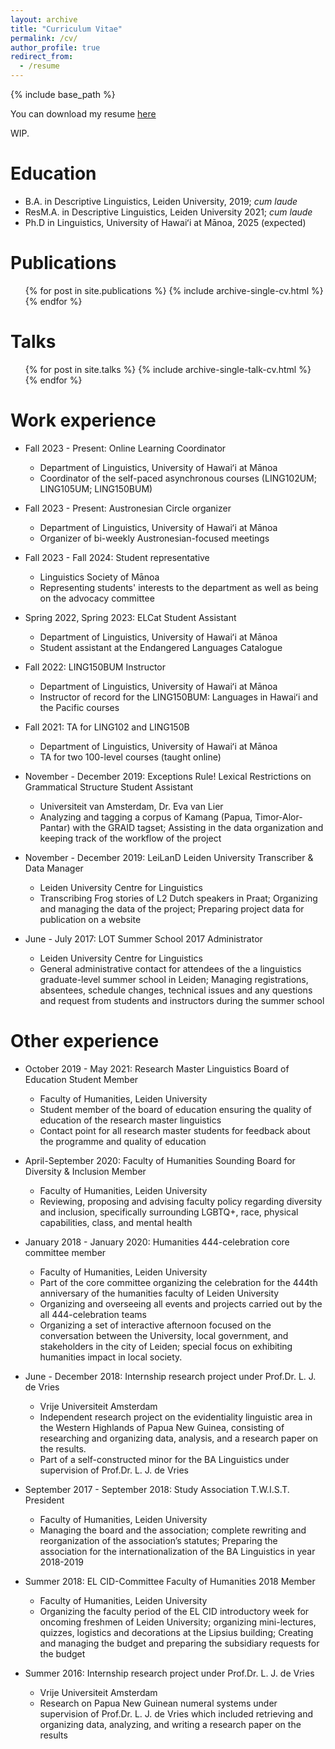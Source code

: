 ```yaml
---
layout: archive
title: "Curriculum Vitae"
permalink: /cv/
author_profile: true
redirect_from:
  - /resume
---
```


{% include base_path %}

You can download my resume <a href="/images/Resume_CV_cjmayer.pdf" download="filename">here</a>

WIP.

Education
======
* B.A. in Descriptive Linguistics, Leiden University, 2019; *cum laude*
* ResM.A. in Descriptive Linguistics, Leiden University 2021; *cum laude*
* Ph.D in Linguistics, University of Hawaiʻi at Mānoa, 2025 (expected)


Publications
======
  <ul>{% for post in site.publications %}
    {% include archive-single-cv.html %}
  {% endfor %}</ul>

Talks
======
  <ul>{% for post in site.talks %}
    {% include archive-single-talk-cv.html %}
  {% endfor %}</ul>

Work experience
======

* Fall 2023 - Present: Online Learning Coordinator
  * Department of Linguistics, University of Hawaiʻi at Mānoa
  * Coordinator of the self-paced asynchronous courses (LING102UM; LING105UM; LING150BUM)

* Fall 2023 - Present: Austronesian Circle organizer
  * Department of Linguistics, University of Hawaiʻi at Mānoa
  * Organizer of bi-weekly Austronesian-focused meetings

* Fall 2023 - Fall 2024: Student representative
  * Linguistics Society of Mānoa
  * Representing students' interests to the department as well as being on the advocacy committee

* Spring 2022, Spring 2023: ELCat Student Assistant
  * Department of Linguistics, University of Hawaiʻi at Mānoa
  * Student assistant at the Endangered Languages Catalogue

* Fall 2022: LING150BUM Instructor
  * Department of Linguistics, University of Hawaiʻi at Mānoa
  * Instructor of record for the LING150BUM: Languages in Hawaiʻi and the Pacific courses

* Fall 2021: TA for LING102 and LING150B
  * Department of Linguistics, University of Hawaiʻi at Mānoa
  * TA for two 100-level courses (taught online)

* November - December 2019: Exceptions Rule! Lexical Restrictions on Grammatical Structure Student Assistant
  * Universiteit van Amsterdam, Dr. Eva van Lier
  * Analyzing and tagging a corpus of Kamang (Papua, Timor-Alor-Pantar) with the GRAID tagset; Assisting in the data organization and keeping track of the workflow of the project

* November - December 2019: LeiLanD Leiden University Transcriber & Data Manager
  * Leiden University Centre for Linguistics
  * Transcribing Frog stories of L2 Dutch speakers in Praat; Organizing and managing the data of the project; Preparing project data for publication on a website

* June - July 2017: LOT Summer School 2017 Administrator
  * Leiden University Centre for Linguistics
  * General administrative contact for attendees of the a linguistics graduate-level summer school in Leiden; Managing registrations, absentees, schedule changes, technical issues and any questions and request from students and instructors during the summer school



Other experience
======

* October 2019 - May 2021: Research Master Linguistics Board of Education Student Member
  * Faculty of Humanities, Leiden University
  * Student member of the board of education ensuring the quality of education of the research master linguistics
  * Contact point for all research master students for feedback about the programme and quality of education

* April-September 2020: Faculty of Humanities Sounding Board for Diversity & Inclusion Member
  * Faculty of Humanities, Leiden University
  * Reviewing, proposing and advising faculty policy regarding diversity and inclusion, specifically surrounding
LGBTQ+, race, physical capabilities, class, and mental health

* January 2018 - January 2020: Humanities 444-celebration core committee member
  * Faculty of Humanities, Leiden University
  * Part of the core committee organizing the celebration for the 444th anniversary of the humanities faculty of Leiden
University
  * Organizing and overseeing all events and projects carried out by the all 444-celebration teams
  * Organizing a set of interactive afternoon focused on the conversation between the University, local government,
and stakeholders in the city of Leiden; special focus on exhibiting humanities impact in local society.

* June - December 2018: Internship research project under Prof.Dr. L. J. de Vries
  * Vrije Universiteit Amsterdam
  *  Independent research project on the evidentiality linguistic area in the Western Highlands of Papua New Guinea,
consisting of researching and organizing data, analysis, and a research paper on the results.
  * Part of a self-constructed minor for the BA Linguistics under supervision of Prof.Dr. L. J. de Vries

* September 2017 - September 2018: Study Association T.W.I.S.T. President
  * Faculty of Humanities, Leiden University
  * Managing the board and the association; complete rewriting and reorganization of the association’s statutes; Preparing the association for the internationalization of the BA Linguistics in year 2018-2019

* Summer 2018: EL CID-Committee Faculty of Humanities 2018 Member
  * Faculty of Humanities, Leiden University
  * Organizing the faculty period of the EL CID introductory week for oncoming freshmen of Leiden University;
organizing mini-lectures, quizzes, logistics and decorations at the Lipsius building; Creating and managing the budget and preparing the subsidiary requests for the budget

* Summer 2016: Internship research project under Prof.Dr. L. J. de Vries
  * Vrije Universiteit Amsterdam
  * Research on Papua New Guinean numeral systems under supervision of Prof.Dr. L. J. de Vries which included
retrieving and organizing data, analyzing, and writing a research paper on the results





  
